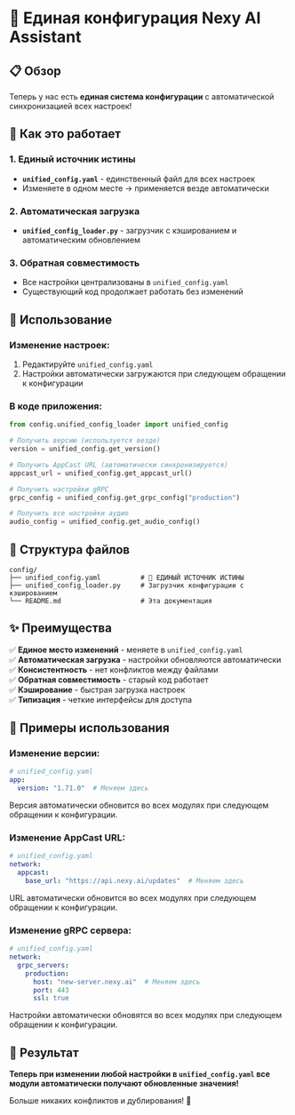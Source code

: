 # 🔧 Единая конфигурация Nexy AI Assistant

## 📋 Обзор

Теперь у нас есть **единая система конфигурации** с автоматической синхронизацией всех настроек!

## 🎯 Как это работает

### **1. Единый источник истины**
- **`unified_config.yaml`** - единственный файл для всех настроек
- Изменяете в одном месте → применяется везде автоматически

### **2. Автоматическая загрузка**
- **`unified_config_loader.py`** - загрузчик с кэшированием и автоматическим обновлением

### **3. Обратная совместимость**
- Все настройки централизованы в `unified_config.yaml`
- Существующий код продолжает работать без изменений

## 🚀 Использование

### **Изменение настроек:**
1. Редактируйте `unified_config.yaml`
2. Настройки автоматически загружаются при следующем обращении к конфигурации

### **В коде приложения:**
```python
from config.unified_config_loader import unified_config

# Получить версию (используется везде)
version = unified_config.get_version()

# Получить AppCast URL (автоматически синхронизируется)
appcast_url = unified_config.get_appcast_url()

# Получить настройки gRPC
grpc_config = unified_config.get_grpc_config("production")

# Получить все настройки аудио
audio_config = unified_config.get_audio_config()
```

## 📁 Структура файлов

```
config/
├── unified_config.yaml          # 🎯 ЕДИНЫЙ ИСТОЧНИК ИСТИНЫ
├── unified_config_loader.py     # Загрузчик конфигурации с кэшированием
└── README.md                    # Эта документация
```

## ✨ Преимущества

✅ **Единое место изменений** - меняете в `unified_config.yaml`  
✅ **Автоматическая загрузка** - настройки обновляются автоматически  
✅ **Консистентность** - нет конфликтов между файлами  
✅ **Обратная совместимость** - старый код работает  
✅ **Кэширование** - быстрая загрузка настроек  
✅ **Типизация** - четкие интерфейсы для доступа  

## 🔄 Примеры использования

### **Изменение версии:**
```yaml
# unified_config.yaml
app:
  version: "1.71.0"  # Меняем здесь
```

Версия автоматически обновится во всех модулях при следующем обращении к конфигурации.

### **Изменение AppCast URL:**
```yaml
# unified_config.yaml
network:
  appcast:
    base_url: "https://api.nexy.ai/updates"  # Меняем здесь
```

URL автоматически обновится во всех модулях при следующем обращении к конфигурации.

### **Изменение gRPC сервера:**
```yaml
# unified_config.yaml
network:
  grpc_servers:
    production:
      host: "new-server.nexy.ai"  # Меняем здесь
      port: 443
      ssl: true
```

Настройки автоматически обновятся во всех модулях при следующем обращении к конфигурации.

## 🎯 Результат

**Теперь при изменении любой настройки в `unified_config.yaml` все модули автоматически получают обновленные значения!**

Больше никаких конфликтов и дублирования! 🎉
